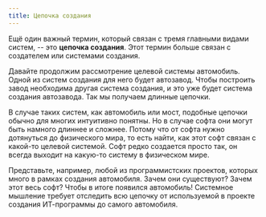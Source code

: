 ```yaml
---
title: Цепочка создания
---
```


Ещё один важный термин, который связан с тремя главными видами систем,
-- это **цепочка создания**. Этот термин больше связан с создателем или
системами создания.

Давайте продолжим рассмотрение целевой системы автомобиль. Одной из
систем создания для него будет автозавод. Чтобы построить завод
необходима другая система создания, и это уже будет система создания
автозавода. Так мы получаем длинные цепочки.

В случае таких систем, как автомобиль или мост, подобные цепочки обычно
для многих интуитивно понятны. Но в случае софта они могут быть намного
длиннее и сложнее. Потому что от софта нужно дотянуться до физического
мира, то есть найти, как этот софт связан с какой-то целевой системой.
Софт редко создается просто так, он всегда выходит на какую-то систему в
физическом мире.

Представьте, например, любой из программистских проектов, которых много
в рамках создания автомобиля. Зачем они существуют? Зачем этот весь
софт? Чтобы в итоге появился автомобиль! Системное мышление требует
отследить всю цепочку от используемой в проекте создания ИТ-программы до
самого автомобиля.
